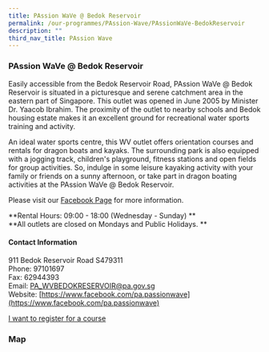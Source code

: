 ```yaml
---
title: PAssion WaVe @ Bedok Reservoir
permalink: /our-programmes/PAssion-Wave/PAssionWaVe-BedokReservoir
description: ""
third_nav_title: PAssion Wave
---
```

### PAssion WaVe @ Bedok Reservoir


Easily accessible from the Bedok Reservoir Road, PAssion WaVe @ Bedok Reservoir is situated in a picturesque and serene catchment area in the eastern part of Singapore. This outlet was opened in June 2005 by Minister Dr. Yaacob Ibrahim. The proximity of the outlet to nearby schools and Bedok housing estate makes it an excellent ground for recreational water sports training and activity.

An ideal water sports centre, this WV outlet offers orientation courses and rentals for dragon boats and kayaks. The surrounding park is also equipped with a jogging track, children's playground, fitness stations and open fields for group activities. So, indulge in some leisure kayaking activity with your family or friends on a sunny afternoon, or take part in dragon boating activities at the PAssion WaVe @ Bedok Reservoir.

Please visit our [Facebook Page](https://www.facebook.com/login/?next=https%3A%2F%2Fwww.facebook.com%2Fpa.passionwave) for more information.

**Rental Hours: 09:00 - 18:00 (Wednesday - Sunday)
**<br>
**All outlets are closed on Mondays and Public Holidays.
**

#### Contact Information

911 Bedok Reservoir Road S479311  
Phone: 97101697  
Fax: 62944393  
Email: [PA\_WVBEDOKRESERVOIR@pa.gov.sg](mailto:PA_WVBEDOKRESERVOIR@pa.gov.sg)  
Website: [https://www.facebook.com/pa.passionwave](https://www.facebook.com/pa.passionwave)

[I want to register for a course](https://www.onepa.sg/)

### Map